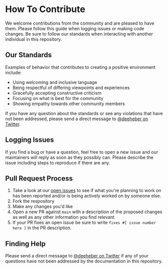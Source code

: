 # How To Contribute

We welcome contributions from the community and are pleased to have them. Please follow this guide when logging issues or making code changes. Be sure to follow our standards when interacting with another individual in this repository.

## Our Standards

Examples of behavior that contributes to creating a positive environment include:

- Using welcoming and inclusive language
- Being respectful of differing viewpoints and experiences
- Gracefully accepting constructive criticism
- Focusing on what is best for the community
- Showing empathy towards other community members

If you have any question about the standards or see any violations that have not been addressed, please send a direct message to [@deeheber on Twitter](https://twitter.com/deeheber).

## Logging Issues

If you find a bug or have a question, feel free to open a new issue and our maintainers will reply as soon as they possibly can. Please describe the issue including steps to reproduce if there are any.

## Pull Request Process

1. Take a look at our [open issues](https://github.com/deeheber/hackernews-web-scraper/issues) to see if what you're planning to work on has been reported and/or is being actively worked on by someone else.
2. Fork the respository
3. Make any changes you'd like
4. Open a new PR against `main` with a description of the proposed changes as well as any other information you find relevant.
5. If your PR fixes an open issue be sure to write `fixes #[ issue number here ]` in the PR description.

## Finding Help

Please send a direct message to [@deeheber on Twitter](https://twitter.com/deeheber) if any of your questions have not been addressed by the documentation in this repository.
